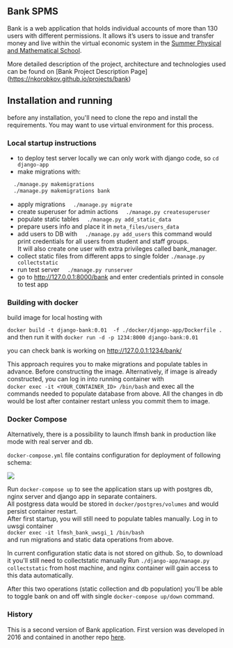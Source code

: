 ## Bank SPMS

Bank is a web application that holds individual accounts of more than 130 users with different permissions. It allows it’s users to issue and transfer money and live within the virtual economic system in the [Summer Physical and Mathematical School](https://ipfran.ru/training/summer-school).

More detailed description of the project, architecture and technologies used can be found on [Bank Project Description Page] (https://nkorobkov.github.io/projects/bank)

## Installation and running

before any installation, you'll  need  to clone the repo and  install  the requirements.
You  may want to use virtual environment for this process.

###  Local startup  instructions

- to deploy test server locally we can only work with django code, so `cd django-app`
- make migrations with:
```bash
  ./manage.py makemigrations
  ./manage.py makemigrations bank
``` 
- apply migrations `  ./manage.py migrate`
- create superuser for admin actions `  ./manage.py createsuperuser`
- populate static tables `  ./manage.py add_static_data`
- prepare users info  and place it in `meta_files/users_data`
- add users  to DB with `  ./manage.py add_users`
this command would print credentials for all users from student and staff  groups.  
It will also create one user with extra privileges called bank_manager. 
- collect static files from different apps to single folder `./manage.py collectstatic`
- run test server  `  ./manage.py runserver`
-  go to  <http://127.0.0.1:8000/bank>  and enter credentials printed in console to test app

### Building with docker

build image for local hosting with

`
docker build -t django-bank:0.01  -f ./docker/django-app/Dockerfile .
`
and then run it with 
`docker run -d -p 1234:8000 django-bank:0.01`

you can check bank is working on <http://127.0.0.1:1234/bank/>

This approach requires you to make migrations and populate tables in advance. Before constructing  the image. 
Alternatively, if image is already constructed, you can log in into running container with  
`docker exec -it <YOUR_CONTAINER_ID> /bin/bash` and exec all the commands needed to populate database from above. 
All the changes in db would be lost after container restart unless you commit them to image. 

### Docker Compose
Alternatively, there is a possibility to launch lfmsh bank in production like mode with real server and db. 

`docker-compose.yml` file contains configuration for deployment of following schema:

![](https://nkorobkov.github.io/assets/bank/deployment-pic.png)


Run `docker-compose up` to see the application stars up with postgres db, nginx server and django app in separate containers.   
All postgress data would be stored in `docker/postgres/volumes` and would persist container restart.   
After first startup, you  will still need to populate tables manually. Log in to uwsgi container   
`docker exec -it lfmsh_bank_uwsgi_1 /bin/bash`   
and run migrations and static data operations from above. 

In current configuration static data is not stored on github. So, to download it you'll still need to collectstatic manually
Run `./django-app/manage.py collectstatic` from host machine, and nginx container will gain access to this  data automatically. 

After this two operations (static collection and db population) you'll be able  to toggle bank on and off with single `docker-compose up/down` command.


### History

This is a second version of Bank application. First version was developed in 2016 and contained in another repo [here](https://github.com/insolia/lfmsh_bank).  